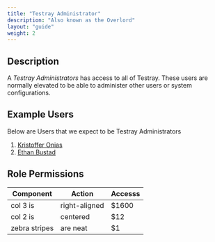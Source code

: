 ```yaml
---
title: "Testray Administrator"
description: "Also known as the Overlord"
layout: "guide"
weight: 2
---
```


<article id="1">

## Description

A *Testray Administrators* has access to all of Testray. These users are normally elevated to be able to administer other users or system configurations.

</article>

<article id="2">

## Example Users

Below are Users that we expect to be Testray Administrators

1. [Kristoffer Onias](https://loop.liferay.com/web/guest/home/-/loop/people/_kristoffer.onias)
1. [Ethan Bustad](https://loop.liferay.com/web/guest/home/-/loop/people/_ethan.bustad)

</article>

<article id="3">

## Role Permissions

| Component     | Action        | Accesss |
| ------------- |---------------| --------|
| col 3 is      | right-aligned |   $1600 |
| col 2 is      | centered      |     $12 |
| zebra stripes | are neat      |      $1 |

</article>